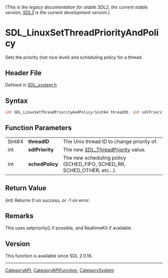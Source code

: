 ###### (This is the legacy documentation for stable SDL2, the current stable version; [SDL3](https://wiki.libsdl.org/SDL3/) is the current development version.)
# SDL_LinuxSetThreadPriorityAndPolicy

Sets the priority (not nice level) and scheduling policy for a thread.

## Header File

Defined in [SDL_system.h](https://github.com/libsdl-org/SDL/blob/SDL2/include/SDL_system.h)

## Syntax

```c
int SDL_LinuxSetThreadPriorityAndPolicy(Sint64 threadID, int sdlPriority, int schedPolicy);
```

## Function Parameters

|        |                 |                                                                        |
| ------ | --------------- | ---------------------------------------------------------------------- |
| Sint64 | **threadID**    | The Unix thread ID to change priority of.                              |
| int    | **sdlPriority** | The new [SDL_ThreadPriority](SDL_ThreadPriority) value.                |
| int    | **schedPolicy** | The new scheduling policy (SCHED_FIFO, SCHED_RR, SCHED_OTHER, etc...). |

## Return Value

(int) Returns 0 on success, or -1 on error.

## Remarks

This uses setpriority() if possible, and RealtimeKit if available.

## Version

This function is available since SDL 2.0.18.

----
[CategoryAPI](CategoryAPI), [CategoryAPIFunction](CategoryAPIFunction), [CategorySystem](CategorySystem)


